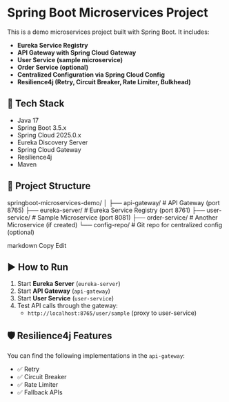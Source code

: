 # Spring Boot Microservices Project

This is a demo microservices project built with Spring Boot. It includes:

- **Eureka Service Registry**
- **API Gateway with Spring Cloud Gateway**
- **User Service (sample microservice)**
- **Order Service (optional)**
- **Centralized Configuration via Spring Cloud Config**
- **Resilience4j (Retry, Circuit Breaker, Rate Limiter, Bulkhead)**

## 🔧 Tech Stack

- Java 17
- Spring Boot 3.5.x
- Spring Cloud 2025.0.x
- Eureka Discovery Server
- Spring Cloud Gateway
- Resilience4j
- Maven

## 🧱 Project Structure


springboot-microservices-demo/
│
├── api-gateway/ # API Gateway (port 8765)
├── eureka-server/ # Eureka Service Registry (port 8761)
├── user-service/ # Sample Microservice (port 8081)
├── order-service/ # Another Microservice (if created)
└── config-repo/ # Git repo for centralized config (optional)

markdown
Copy
Edit

## ▶️ How to Run

1. Start **Eureka Server** (`eureka-server`)
2. Start **API Gateway** (`api-gateway`)
3. Start **User Service** (`user-service`)
4. Test API calls through the gateway:
   - `http://localhost:8765/user/sample` (proxy to user-service)

## 🛡️ Resilience4j Features

You can find the following implementations in the `api-gateway`:
- ✅ Retry
- ✅ Circuit Breaker
- ✅ Rate Limiter
- ✅ Fallback APIs
